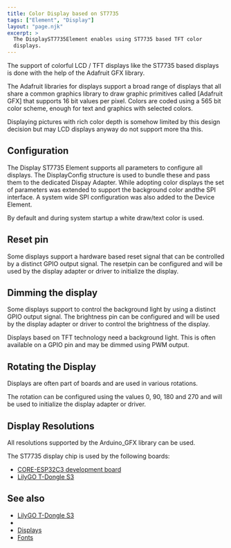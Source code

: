 ```yaml
---
title: Color Display based on ST7735
tags: ["Element", "Display"]
layout: "page.njk"
excerpt: >
  The DisplayST7735Element enables using ST7735 based TFT color
  displays.
---
```


The support of colorful LCD / TFT displays like the ST7735 based displays
is done with the help of the Adafruit GFX library.

The Adafruit libraries for displays support a broad range of displays that all share a common
graphics library to draw graphic primitives called [Adafruit GFX] that supports 16 bit values
per pixel. Colors are coded using a 565 bit color scheme, enough for text and graphics with
selected colors.

Displaying pictures with rich color depth is somehow limited by this design decision but may LCD
displays anyway do not support more tha this.


## Configuration

The Display ST7735 Element supports all parameters to configure all displays. The DisplayConfig
structure is used to bundle these and pass them to the dedicated Dispay Adapter. While adopting
color displays the set of parameters was extended to support the background color andthe SPI
interface. A system wide SPI configuration was also added to the Device Element.

By default and during system startup a white draw/text color is used.


## Reset pin

Some displays support a hardware based reset signal that can be controlled by a distinct GPIO
output signal. The resetpin can be configured and will be used by the display adapter or driver
to initialize the display.


## Dimming the display

Some displays support to control the background light by using a distinct GPIO output signal.
The brightness pin can be configured and will be used by the display adapter or driver to
control the brightness of the display.

Displays based on TFT technology need a background light. This is often available on a GPIO pin
and may be dimmed using PWM output.


## Rotating the Display

Displays are often part of boards and are used in various rotations.

The rotation can be configured using the values 0, 90, 180 and 270 and will be used to
initialize the display adapter or driver.


## Display Resolutions

All resolutions supported by the Arduino_GFX library can be used.

The ST7735 display chip is used by the following boards:

* [CORE-ESP32C3 development board](/boards/esp32c3/core.md)
* [LilyGO T-Dongle S3](/boards/esp32/lilygo-t-dongle-s3.md)


## See also

* [LilyGO T-Dongle S3](/boards/esp32s3/lilygo-t-dongle-s3.md)
* 
* [Displays](/elements/display/index.md)
* [Fonts](/elements/display/fonts.md)